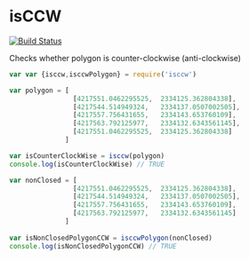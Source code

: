 # isCCW
[![Build Status](https://travis-ci.org/SelimAbidin/isCCW.svg?branch=master)](https://travis-ci.org/SelimAbidin/isCCW)

Checks whether polygon is counter-clockwise (anti-clockwise)

```js
var var {isccw,isccwPolygon} = require('isccw')

var polygon = [ 
                [4217551.0462295525,  2334125.362804338],
                [4217544.514949324,   2334137.0507002505],
                [4217557.756431655,   2334143.653760109],
                [4217563.792125977,   2334132.6343561145],
                [4217551.0462295525,  2334125.362804338]
              ]

var isCounterClockWise = isccw(polygon)
console.log(isCounterClockWise) // TRUE

var nonClosed = [ 
                [4217551.0462295525,  2334125.362804338],
                [4217544.514949324,   2334137.0507002505],
                [4217557.756431655,   2334143.653760109],
                [4217563.792125977,   2334132.6343561145]
              ]
              
var isNonClosedPolygonCCW = isccwPolygon(nonClosed)
console.log(isNonClosedPolygonCCW) // TRUE

```